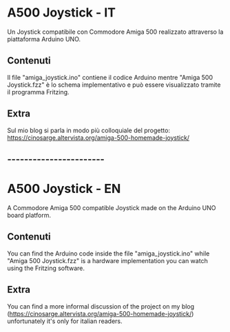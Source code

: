 # A500 Joystick - IT
Un Joystick compatibile con Commodore Amiga 500 realizzato attraverso la piattaforma Arduino UNO.

## Contenuti
Il file "amiga_joystick.ino" contiene il codice Arduino mentre "Amiga 500 Joystick.fzz" è lo schema implementativo e può essere visualizzato tramite il programma Fritzing.

## Extra
Sul mio blog si parla in modo più colloquiale del progetto: https://cinosarge.altervista.org/amiga-500-homemade-joystick/

## -----------------------

# A500 Joystick - EN
A Commodore Amiga 500 compatible Joystick made on the Arduino UNO board platform.

## Contenuti
You can find the Arduino code inside the file "amiga_joystick.ino" while "Amiga 500 Joystick.fzz" is a hardware implementation you can watch using the Fritzing software.

## Extra
You can find a more informal discussion of the project on my blog (https://cinosarge.altervista.org/amiga-500-homemade-joystick/) unfortunately it's only for italian readers.
